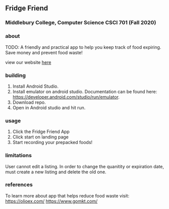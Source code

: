 ## Fridge Friend
### Middlebury College, Computer Science CSCI 701 (Fall 2020)

### about
TODO: A friendly and practical app to help you keep track of food expiring. Save money and prevent food waste! 

view our website [here](https://dlam38.github.io/cs701-fridge-app/)

### building
1. Install Android Studio. 
2. Install emulator on android studio. Documentation can be found here: https://developer.android.com/studio/run/emulator. 
3. Download repo.
4. Open in Android studio and hit run. 

### usage
1. Click the Fridge Friend App
2. Click start on landing page
3. Start recording your prepacked foods!

### limitations
User cannot edit a listing. In order to change the quanitity or expiration date, must create a new listing and delete the old one. 

### references
To learn more about app that helps reduce food waste visit:
https://olioex.com/
https://www.gomkt.com/
